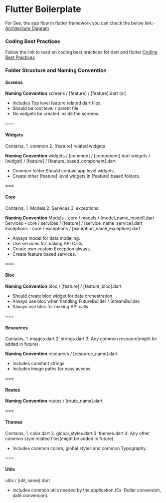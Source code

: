 # Flutter Boilerplate

For See, the app flow in flutter framework you can check the below link:-
[Architecture Diagram](https://drive.google.com/file/d/18moz3PZzhU6ofJUlHsoC-0edCOu14C_f/view?usp=sharing)

### Coding Best Practices
Follow the link to read on coding best practices for dart and flutter
[Coding Best Practices](https://docs.google.com/document/d/1WaUshVIcctoBrU5JrYIvsquJ-NvJ721A4pp2auA2CSE)

### Folder Structure and Naming Convention

#### Screens

**Naming Convention**
screens / [feature] / [feature].dart (or)

* Includes Top level feature related dart files.
* Should be root level / parent file.
* No widgets be created inside the screens.

===


#### Widgets
Contains,
     1. common
     2. [feature] related widgets

**Naming Convention**
widgets / [common] / [component].dart
widgets / [widget] / [feature] / [feature_based_component].dart

* Common folder Should contain app level widgets.
* Create other [feature] level widgets in [feature] based folders.

===


#### Core
Contains,
    1. Models
    2. Services
    3. exceptions

**Naming Convention**
Models     - core / models / [model_name_model].dart
Services   - core / services / [feature] / [service_name_service].dart
Exceptions - core / exceptions / [exception_name_exception].dart

* Always model for data modeling.
* Use services for making API Calls.
* Create own custom Exception always.
* Create feature based services.

===


#### Bloc
**Naming Convention**
bloc / [feature] / [feature_bloc].dart

* Should create bloc widget for data orchestration.
* Always use bloc when handling FutureBuilder / StreamBuilder.
* Always use bloc for making API calls.

===


#### Resources
Contains,
    1. images.dart
    2. strings.dart
    3. Any common resource(might be added in future)

**Naming Convention**
resources / [resource_name].dart

* Includes constant strings
* Includes image paths for easy access

===


#### Routes

**Naming Convention**
routes / [route_name].dart

===


#### Themes
Contains,
    1. color.dart
    2. global_styles.dart
    3. themes.dart
    4. Any other common style related files(might be added in future)

* Includes common colors, global styles and common Typography.

===


#### Utils
utils / [util_name].dart

* Includes common utils needed by the application.(Ex: Dollar conversion, date conversion).